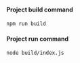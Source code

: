 #### Project build command

```
npm run build
```

#### Project run command

```
node build/index.js
```
